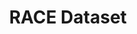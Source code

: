 ---
title: RACE Dataset
description: |
  The first large-scale language understanding dataset collected from exams for human. Currently [MMLU](https://arxiv.org/pdf/2009.03300) and [MATH](https://arxiv.org/pdf/2103.03874) are also collected from exams.
layout: project
last-updated: 2017-04-15
link: https://huggingface.co/datasets/ehovy/race
---
